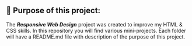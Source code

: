 ## 📍 Purpose of this project:

The ***Responsive Web Design*** project was created to improve my HTML & CSS skills.
In this repository you will find various mini-projects. Each folder will have a README.md file with
description of the purpose of this project.
